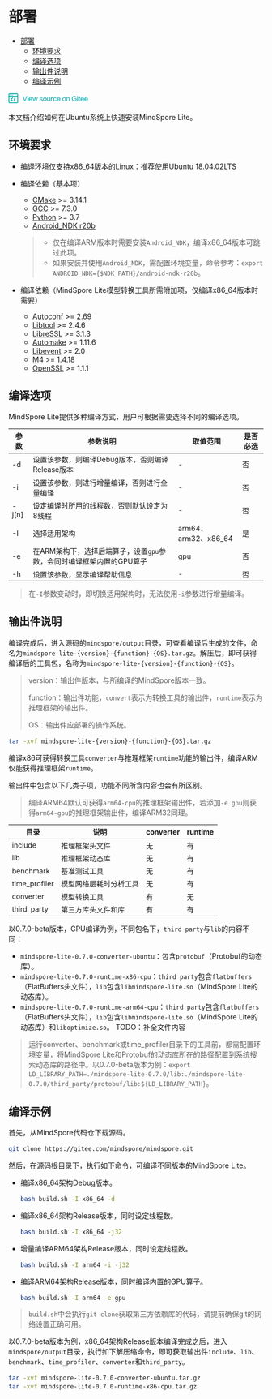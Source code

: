 # 部署

<!-- TOC -->

- [部署](#部署)
    - [环境要求](#环境要求)
    - [编译选项](#编译选项)
    - [输出件说明](#输出件说明)
    - [编译示例](#编译示例)

<!-- /TOC -->

<a href="https://gitee.com/mindspore/docs/blob/master/lite/tutorials/source_zh_cn/deploy.md" target="_blank"><img src="./_static/logo_source.png"></a>

本文档介绍如何在Ubuntu系统上快速安装MindSpore Lite。

## 环境要求

- 编译环境仅支持x86_64版本的Linux：推荐使用Ubuntu 18.04.02LTS

- 编译依赖（基本项）
  - [CMake](https://cmake.org/download/) >= 3.14.1
  - [GCC](https://gcc.gnu.org/releases.html) >= 7.3.0
  - [Python](https://www.python.org/) >= 3.7
  - [Android_NDK r20b](https://dl.google.com/android/repository/android-ndk-r20b-linux-x86_64.zip)
  
  > - 仅在编译ARM版本时需要安装`Android_NDK`，编译x86_64版本可跳过此项。
  > - 如果安装并使用`Android_NDK`，需配置环境变量，命令参考：`export ANDROID_NDK={$NDK_PATH}/android-ndk-r20b`。
                                                                              
- 编译依赖（MindSpore Lite模型转换工具所需附加项，仅编译x86_64版本时需要）
  - [Autoconf](http://ftp.gnu.org/gnu/autoconf/) >= 2.69
  - [Libtool](https://www.gnu.org/software/libtool/) >= 2.4.6
  - [LibreSSL](http://www.libressl.org/) >= 3.1.3
  - [Automake](https://www.gnu.org/software/automake/) >= 1.11.6
  - [Libevent](https://libevent.org) >= 2.0
  - [M4](https://www.gnu.org/software/m4/m4.html) >= 1.4.18
  - [OpenSSL](https://www.openssl.org/) >= 1.1.1 
  
  
## 编译选项

MindSpore Lite提供多种编译方式，用户可根据需要选择不同的编译选项。

| 参数  |  参数说明  | 取值范围 | 是否必选 |
| -------- | ----- | ---- | ---- |
| -d | 设置该参数，则编译Debug版本，否则编译Release版本 | - | 否 |
| -i | 设置该参数，则进行增量编译，否则进行全量编译 | - | 否 |
| -j[n] | 设定编译时所用的线程数，否则默认设定为8线程 | - | 否 |
| -I | 选择适用架构 | arm64、arm32、x86_64 | 是 |
| -e | 在ARM架构下，选择后端算子，设置`gpu`参数，会同时编译框架内置的GPU算子 | gpu | 否 |
| -h | 设置该参数，显示编译帮助信息 | - | 否 |

> 在`-I`参数变动时，即切换适用架构时，无法使用`-i`参数进行增量编译。

## 输出件说明

编译完成后，进入源码的`mindspore/output`目录，可查看编译后生成的文件，命名为`mindspore-lite-{version}-{function}-{OS}.tar.gz`。解压后，即可获得编译后的工具包，名称为`mindspore-lite-{version}-{function}-{OS}`。

> version：输出件版本，与所编译的MindSpore版本一致。
>
> function：输出件功能，`convert`表示为转换工具的输出件，`runtime`表示为推理框架的输出件。
>
> OS：输出件应部署的操作系统。

```bash
tar -xvf mindspore-lite-{version}-{function}-{OS}.tar.gz
```
编译x86可获得转换工具`converter`与推理框架`runtime`功能的输出件，编译ARM仅能获得推理框架`runtime`。

输出件中包含以下几类子项，功能不同所含内容也会有所区别。

> 编译ARM64默认可获得`arm64-cpu`的推理框架输出件，若添加`-e gpu`则获得`arm64-gpu`的推理框架输出件，编译ARM32同理。

| 目录 | 说明 | converter | runtime |
| --- | --- | --- | --- |
| include | 推理框架头文件 | 无 | 有 |
| lib | 推理框架动态库 | 无 | 有 | 
| benchmark | 基准测试工具 | 无 | 有 | 
| time_profiler | 模型网络层耗时分析工具 | 无 | 有 | 
| converter | 模型转换工具 | 有 | 无 | 
| third_party | 第三方库头文件和库 | 有 | 有 | 

以0.7.0-beta版本，CPU编译为例，不同包名下，`third party`与`lib`的内容不同：
  
- `mindspore-lite-0.7.0-converter-ubuntu`：包含`protobuf`（Protobuf的动态库）。
- `mindspore-lite-0.7.0-runtime-x86-cpu`：`third party`包含`flatbuffers`（FlatBuffers头文件），`lib`包含`libmindspore-lite.so`（MindSpore Lite的动态库）。
- `mindspore-lite-0.7.0-runtime-arm64-cpu`：`third party`包含`flatbuffers`（FlatBuffers头文件），`lib`包含`libmindspore-lite.so`（MindSpore Lite的动态库）和`liboptimize.so`。
TODO：补全文件内容

> 运行converter、benchmark或time_profiler目录下的工具前，都需配置环境变量，将MindSpore Lite和Protobuf的动态库所在的路径配置到系统搜索动态库的路径中。以0.7.0-beta版本为例：`export LD_LIBRARY_PATH=./mindspore-lite-0.7.0/lib:./mindspore-lite-0.7.0/third_party/protobuf/lib:${LD_LIBRARY_PATH}`。

## 编译示例

首先，从MindSpore代码仓下载源码。

```bash
git clone https://gitee.com/mindspore/mindspore.git
```

然后，在源码根目录下，执行如下命令，可编译不同版本的MindSpore Lite。

- 编译x86_64架构Debug版本。
    ```bash
    bash build.sh -I x86_64 -d
    ```
   
- 编译x86_64架构Release版本，同时设定线程数。
    ```bash
    bash build.sh -I x86_64 -j32
    ```
      
- 增量编译ARM64架构Release版本，同时设定线程数。
    ```bash
    bash build.sh -I arm64 -i -j32 
    ```
   
- 编译ARM64架构Release版本，同时编译内置的GPU算子。
    ```bash
    bash build.sh -I arm64 -e gpu 
    ```
    
> `build.sh`中会执行`git clone`获取第三方依赖库的代码，请提前确保git的网络设置正确可用。
   
以0.7.0-beta版本为例，x86_64架构Release版本编译完成之后，进入`mindspore/output`目录，执行如下解压缩命令，即可获取输出件`include`、`lib`、`benchmark`、`time_profiler`、`converter`和`third_party`。
   
```bash
tar -xvf mindspore-lite-0.7.0-converter-ubuntu.tar.gz
tar -xvf mindspore-lite-0.7.0-runtime-x86-cpu.tar.gz
```
